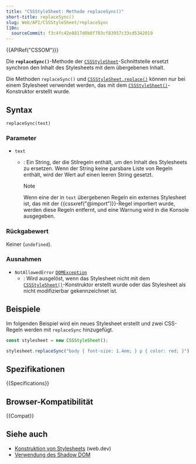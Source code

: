 ```yaml
---
title: "CSSStyleSheet: Methode replaceSync()"
short-title: replaceSync()
slug: Web/API/CSSStyleSheet/replaceSync
l10n:
  sourceCommit: f3c4fc42e8817d0b8f703cf83957c33cd5342019
---
```


{{APIRef("CSSOM")}}

Die **`replaceSync()`**-Methode der [`CSSStyleSheet`](/de/docs/Web/API/CSSStyleSheet)-Schnittstelle ersetzt synchron den Inhalt des Stylesheets mit dem übergebenen Inhalt.

Die Methoden `replaceSync()` und [`CSSStyleSheet.replace()`](/de/docs/Web/API/CSSStyleSheet/replace) können nur bei einem Stylesheet verwendet werden, das mit dem [`CSSStyleSheet()`](/de/docs/Web/API/CSSStyleSheet/CSSStyleSheet)-Konstruktor erstellt wurde.

## Syntax

```js-nolint
replaceSync(text)
```

### Parameter

- `text`

  - : Ein String, der die Stilregeln enthält, um den Inhalt des Stylesheets zu ersetzen. Wenn der String keine parsbare Liste von Regeln enthält, wird der Wert auf einen leeren String gesetzt.

    > [!NOTE]
    > Wenn eine der in `text` übergebenen Regeln ein externes Stylesheet ist, das mit der {{cssxref("@import")}}-Regel importiert wurde, werden diese Regeln entfernt, und eine Warnung wird in die Konsole ausgegeben.

### Rückgabewert

Keiner (`undefined`).

### Ausnahmen

- `NotAllowedError` [`DOMException`](/de/docs/Web/API/DOMException)
  - : Wird ausgelöst, wenn das Stylesheet nicht mit dem [`CSSStyleSheet()`](/de/docs/Web/API/CSSStyleSheet/CSSStyleSheet)-Konstruktor erstellt wurde oder das Stylesheet als nicht modifizierbar gekennzeichnet ist.

## Beispiele

Im folgenden Beispiel wird ein neues Stylesheet erstellt und zwei CSS-Regeln werden mit `replaceSync` hinzugefügt.

```js
const stylesheet = new CSSStyleSheet();

stylesheet.replaceSync("body { font-size: 1.4em; } p { color: red; }");
```

## Spezifikationen

{{Specifications}}

## Browser-Kompatibilität

{{Compat}}

## Siehe auch

- [Konstruktion von Stylesheets](https://web.dev/articles/constructable-stylesheets) (web.dev)
- [Verwendung des Shadow DOM](/de/docs/Web/API/Web_components/Using_shadow_DOM)
